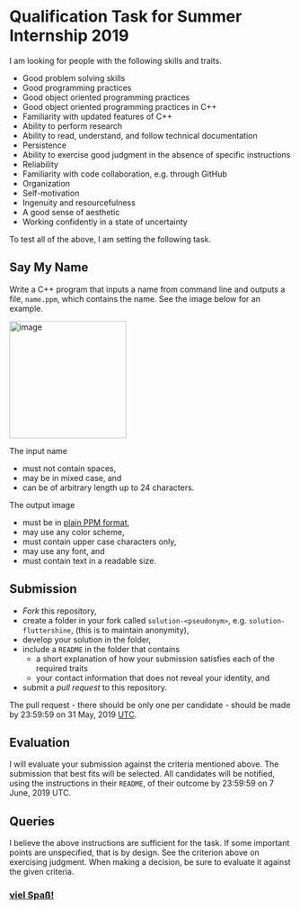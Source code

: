 # Qualification Task for Summer Internship 2019
I am looking for people with the following skills and traits.
- Good problem solving skills
- Good programming practices
- Good object oriented programming practices
- Good object oriented programming practices in C++
- Familiarity with updated features of C++
- Ability to perform research
- Ability to read, understand, and follow technical documentation
- Persistence
- Ability to exercise good judgment in the absence of specific instructions
- Reliability
- Familiarity with code collaboration, e.g. through GitHub
- Organization
- Self-motivation
- Ingenuity and resourcefulness
- A good sense of aesthetic
- Working confidently in a state of uncertainty

To test all of the above, I am setting the following task.

## Say My Name
Write a C++ program that inputs a name from command line and outputs a file, `name.ppm`, which contains the name. See the image below for an example.

<img width="208" alt="image" src="https://user-images.githubusercontent.com/13131021/57966541-3953c000-7908-11e9-95eb-f91af5d9bc5e.png">

The input name
- must not contain spaces,
- may be in mixed case, and
- can be of arbitrary length up to 24 characters.

The output image
- must be in [plain PPM format](https://en.wikipedia.org/wiki/Netpbm_format),
- may use any color scheme,
- must contain upper case characters only,
- may use any font, and
- must contain text in a readable size.

## Submission
- _Fork_ this repository,
- create a folder in your fork called `solution-<pseudonym>`, e.g. `solution-fluttershine`, (this is to maintain anonymity),
- develop your solution in the folder,
- include a `README` in the folder that contains
    - a short explanation of how your submission satisfies each of the required traits
    - your contact information that does not reveal your identity, and
- submit a _pull request_ to this repository.

The pull request - there should be only one per candidate - should be made by 23:59:59 on 31 May, 2019 [UTC](https://www.space.com/what-is-utc.html).

## Evaluation
I will evaluate your submission against the criteria mentioned above. The submission that best fits will be selected. All candidates will be notified, using the instructions in their `README`, of their outcome by 23:59:59 on 7 June, 2019 UTC.

## Queries
I believe the above instructions are sufficient for the task. If some important points are unspecified, that is by design. See the criterion above on exercising judgment. When making a decision, be sure to evaluate it against the given criteria.

### [viel Spaß!](https://www.cs.utah.edu/~gback/awfgrmlg.html)
